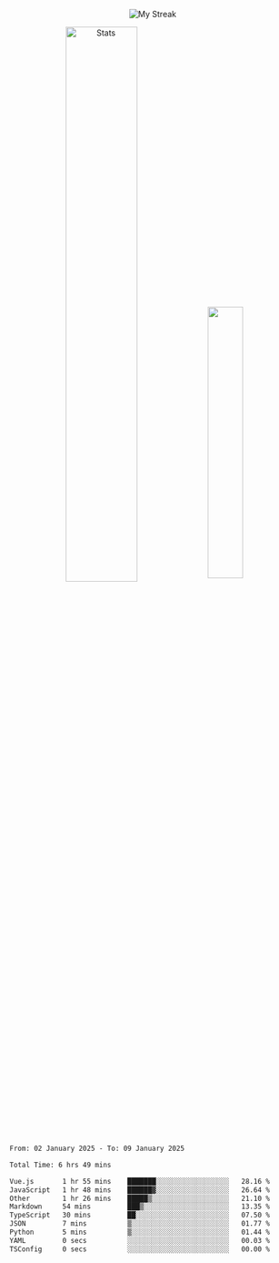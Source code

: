 <p align="center">
<picture>
  <source media="(prefers-color-scheme: dark)" srcset="http://github-readme-streak-stats.herokuapp.com?user=semolik&theme=dark&hide_border=true&background=DD272700">
  <img alt="My Streak" src="http://github-readme-streak-stats.herokuapp.com?user=semolik&hide_border=true">
</picture>
</p>
<div align="center">
  <picture>
    <source media="(prefers-color-scheme: dark)" srcset="https://github-readme-stats.vercel.app/api?username=semolik&show_icons=true&bg_color=DD272700&hide_border=true&theme=dark">
        <img alt="Stats" src="https://github-readme-stats.vercel.app/api?username=semolik&show_icons=true&bg_color=DD272700&hide_border=true" width="50%" >
  </picture>
  <sup>
  <picture>
  <source media="(prefers-color-scheme: dark)" srcset="https://github-readme-stats.vercel.app/api/top-langs/?username=semolik&layout=compact&hide_border=true&bg_color=DD272700&theme=dark">
  <img src="https://github-readme-stats.vercel.app/api/top-langs/?username=semolik&layout=compact&hide_border=true" width="35%" />
  </picture>
  </sup>
</div>
<!--START_SECTION:waka-->

```txt
From: 02 January 2025 - To: 09 January 2025

Total Time: 6 hrs 49 mins

Vue.js       1 hr 55 mins    ███████░░░░░░░░░░░░░░░░░░   28.16 %
JavaScript   1 hr 48 mins    ██████▓░░░░░░░░░░░░░░░░░░   26.64 %
Other        1 hr 26 mins    █████▒░░░░░░░░░░░░░░░░░░░   21.10 %
Markdown     54 mins         ███▒░░░░░░░░░░░░░░░░░░░░░   13.35 %
TypeScript   30 mins         ██░░░░░░░░░░░░░░░░░░░░░░░   07.50 %
JSON         7 mins          ▒░░░░░░░░░░░░░░░░░░░░░░░░   01.77 %
Python       5 mins          ▒░░░░░░░░░░░░░░░░░░░░░░░░   01.44 %
YAML         0 secs          ░░░░░░░░░░░░░░░░░░░░░░░░░   00.03 %
TSConfig     0 secs          ░░░░░░░░░░░░░░░░░░░░░░░░░   00.00 %
```

<!--END_SECTION:waka-->

